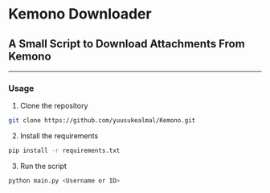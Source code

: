 # Kemono Downloader

## A Small Script to Download Attachments From Kemono
-------------------------------------------------------
### Usage

1. Clone the repository
```bash
git clone https://github.com/yuusukealmal/Kemono.git
```

2. Install the requirements
```bash
pip install -r requirements.txt
```

3. Run the script
```bash
python main.py <Username or ID>
```